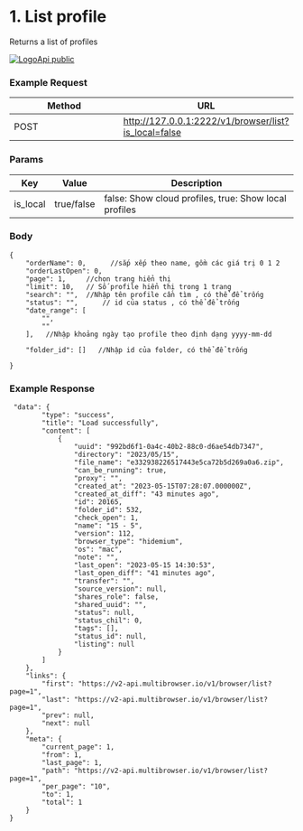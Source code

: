 # 1. List profile

Returns a list of profiles



[![Logo](https://documenter-assets.pstmn.io/favicon.ico)Api public](https://documenter.getpostman.com/view/17474604/2sA3JM61j5#9cfd25d9-bf1d-46c5-b4e3-cf84e437723e)

### Example Request <a href="#example-request-1" id="example-request-1"></a>

<table><thead><tr><th width="269">Method</th><th>URL</th></tr></thead><tbody><tr><td>POST</td><td><a href="http://127.0.0.1:2222/v1/browser/list?is_local=false">http://127.0.0.1:2222/v1/browser/list?is_local=false</a></td></tr></tbody></table>

### Params <a href="#params" id="params"></a>

| Key       | Value      | Description                                           |
| --------- | ---------- | ----------------------------------------------------- |
| is\_local | true/false | false: Show cloud profiles, true: Show local profiles |

### Body <a href="#body" id="body"></a>

```
{
    "orderName": 0,      //sắp xếp theo name, gồm các giá trị 0 1 2
    "orderLastOpen": 0,
    "page": 1,     //chọn trang hiển thị
    "limit": 10,   // Số profile hiển thị trong 1 trang
    "search": "",  //Nhập tên profile cần tìm , có thể để trống
    "status": "",      // id của status , có thể để trống
    "date_range": [
        "",
        ""
    ],   //Nhập khoảng ngày tạo profile theo định dạng yyyy-mm-dd
   
    "folder_id": []   //Nhập id của folder, có thể để trống
    
}
```

### **Example Response** <a href="#example-response" id="example-response"></a>



```
 "data": {
        "type": "success",
        "title": "Load successfully",
        "content": [
            {
                "uuid": "992bd6f1-0a4c-40b2-88c0-d6ae54db7347",
                "directory": "2023/05/15",
                "file_name": "e332938226517443e5ca72b5d269a0a6.zip",
                "can_be_running": true,
                "proxy": "",
                "created_at": "2023-05-15T07:28:07.000000Z",
                "created_at_diff": "43 minutes ago",
                "id": 20165,
                "folder_id": 532,
                "check_open": 1,
                "name": "15 - 5",
                "version": 112,
                "browser_type": "hidemium",
                "os": "mac",
                "note": "",
                "last_open": "2023-05-15 14:30:53",
                "last_open_diff": "41 minutes ago",
                "transfer": "",
                "source_version": null,
                "shares_role": false,
                "shared_uuid": "",
                "status": null,
                "status_chil": 0,
                "tags": [],
                "status_id": null,
                "listing": null
            }
        ]
    },
    "links": {
        "first": "https://v2-api.multibrowser.io/v1/browser/list?page=1",
        "last": "https://v2-api.multibrowser.io/v1/browser/list?page=1",
        "prev": null,
        "next": null
    },
    "meta": {
        "current_page": 1,
        "from": 1,
        "last_page": 1,
        "path": "https://v2-api.multibrowser.io/v1/browser/list?page=1",
        "per_page": "10",
        "to": 1,
        "total": 1
    }
}
```
